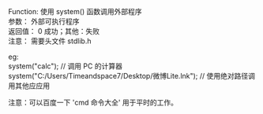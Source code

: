 Function: 使用 system() 函数调用外部程序  
参数：    外部可执行程序  
返回值：  0 成功；其他：失败  
注意：    需要头文件 stdlib.h  

eg:  
system("calc"); // 调用 PC 的计算器  
system("C:/Users/Timeandspace7/Desktop/微博Lite.lnk"); // 使用绝对路径调用其他应应用  
  
  
注意：可以百度一下 'cmd 命令大全' 用于平时的工作。
